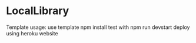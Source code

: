 ﻿# LocalLibrary

Template usage:
use template
npm install
test with npm run devstart
deploy using heroku website
